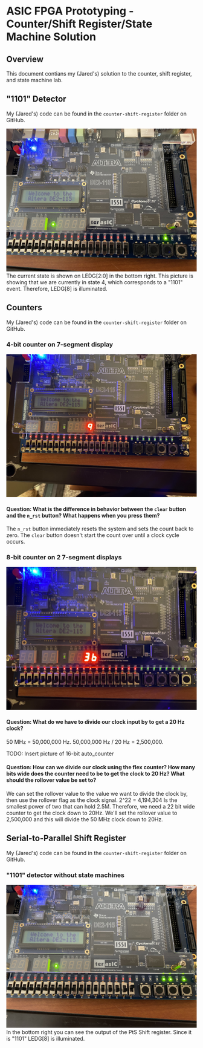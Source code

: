 # ASIC FPGA Prototyping - Counter/Shift Register/State Machine Solution
## Overview
This document contians my (Jared's) solution to the counter, shift register, and state machine lab.

## "1101" Detector
My (Jared's) code can be found in the `counter-shift-register` folder on GitHub. 

![1101 State Machine](./img/state-1101-detector.jpg)
The current state is shown on LEDG[2:0] in the bottom right. This picture is showing that we are currently in state 4, which corresponds to a "1101" event. Therefore, LEDG[8] is illuminated.

## Counters
My (Jared's) code can be found in the `counter-shift-register` folder on GitHub. 

### 4-bit counter on 7-segment display
![4-bit Counter](./img/counter-4-bit.jpg)

#### Question: What is the difference in behavior between the `clear` button and the `n_rst` button? What happens when you press them?
The `n_rst` button immediately resets the system and sets the count back to zero. The `clear` button doesn't start the count over until a clock cycle occurs.

### 8-bit counter on 2 7-segment displays
![8-bit Counter](./img/counter-8-bit.jpg)

#### Question: What do we have to divide our clock input by to get a 20 Hz clock?
50 MHz = 50,000,000 Hz. 50,000,000 Hz / 20 Hz = 2,500,000.

TODO: Insert picture of 16-bit auto_counter

#### Question: How can we divide our clock using the flex counter? How many bits wide does the counter need to be to get the clock to 20 Hz? What should the rollover value be set to? 
We can set the rollover value to the value we want to divide the clock by, then use the rollover flag as the clock signal. 2^22 = 4,194,304 Is the smallest power of two that can hold 2.5M. Therefore, we need a 22 bit wide counter to get the clock down to 20Hz. We'll set the rollover value to 2,500,000 and this will divide the 50 MHz clock down to 20Hz. 

## Serial-to-Parallel Shift Register
My (Jared's) code can be found in the `counter-shift-register` folder on GitHub.

### "1101" detector without state machines
![1101 detector with PtS Shift Register](./img/parallel-1101-detector.jpg)
In the bottom right you can see the output of the PtS Shift register. Since it is "1101" LEDG[8] is illuminated.